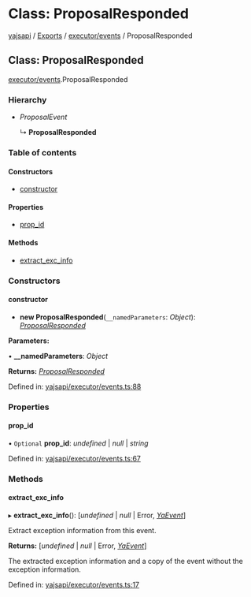 # Class: ProposalResponded

[yajsapi](../yajsapi.md) / [Exports](../modules/) / [executor/events](../modules/executor_events.md) / ProposalResponded

## Class: ProposalResponded

[executor/events](../modules/executor_events.md).ProposalResponded

### Hierarchy

* _ProposalEvent_

  ↳ **ProposalResponded**

### Table of contents

#### Constructors

* [constructor](executor_events.proposalresponded.md#constructor)

#### Properties

* [prop\_id](executor_events.proposalresponded.md#prop_id)

#### Methods

* [extract\_exc\_info](executor_events.proposalresponded.md#extract_exc_info)

### Constructors

#### constructor

* **new ProposalResponded**\(`__namedParameters`: _Object_\): [_ProposalResponded_](executor_events.proposalresponded.md)

**Parameters:**

• **\_\_namedParameters**: _Object_

**Returns:** [_ProposalResponded_](executor_events.proposalresponded.md)

Defined in: [yajsapi/executor/events.ts:88](https://github.com/golemfactory/yajsapi/blob/289a25a/yajsapi/executor/events.ts#L88)

### Properties

#### prop\_id

• `Optional` **prop\_id**: _undefined_ \| _null_ \| _string_

Defined in: [yajsapi/executor/events.ts:67](https://github.com/golemfactory/yajsapi/blob/289a25a/yajsapi/executor/events.ts#L67)

### Methods

#### extract\_exc\_info

▸ **extract\_exc\_info**\(\): \[_undefined_ \| _null_ \| Error, [_YaEvent_](executor_events.yaevent.md)\]

Extract exception information from this event.

**Returns:** \[_undefined_ \| _null_ \| Error, [_YaEvent_](executor_events.yaevent.md)\]

The extracted exception information and a copy of the event without the exception information.

Defined in: [yajsapi/executor/events.ts:17](https://github.com/golemfactory/yajsapi/blob/289a25a/yajsapi/executor/events.ts#L17)


